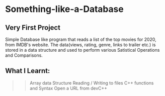 # Something-like-a-Database

## Very First Project

Simple Database like program that reads a list of the top movies for 2020,  from IMDB's website.
The data(views, rating, genre, links to trailer etc.) is stored in a data structure and used to perform various Satistical Operations and Comparisons.

## What I Learnt:
>> Array data Structure
>> Reading / Writing to files
>> C++ functions and Syntax
>> Open a URL from devC++
